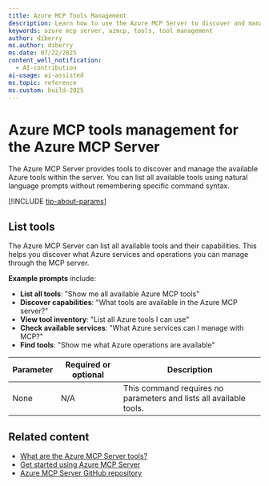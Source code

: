 ```yaml
---
title: Azure MCP Tools Management
description: Learn how to use the Azure MCP Server to discover and manage available tools.
keywords: azure mcp server, azmcp, tools, tool management
author: diberry
ms.author: diberry
ms.date: 07/22/2025
content_well_notification: 
  - AI-contribution
ai-usage: ai-assisted
ms.topic: reference
ms.custom: build-2025
--- 
```

# Azure MCP tools management for the Azure MCP Server

The Azure MCP Server provides tools to discover and manage the available Azure tools within the server. You can list all available tools using natural language prompts without remembering specific command syntax.


[!INCLUDE [tip-about-params](../includes/tools/parameter-consideration.md)]

## List tools

The Azure MCP Server can list all available tools and their capabilities. This helps you discover what Azure services and operations you can manage through the MCP server.

**Example prompts** include:

- **List all tools**: "Show me all available Azure MCP tools"
- **Discover capabilities**: "What tools are available in the Azure MCP server?"
- **View tool inventory**: "List all Azure tools I can use"
- **Check available services**: "What Azure services can I manage with MCP?"
- **Find tools**: "Show me what Azure operations are available"

| Parameter | Required or optional | Description |
|-----------|-------------|-------------|
| None | N/A | This command requires no parameters and lists all available tools. |


## Related content

- [What are the Azure MCP Server tools?](index.md)
- [Get started using Azure MCP Server](../get-started.md)
- [Azure MCP Server GitHub repository](https://github.com/Azure/azure-mcp)
